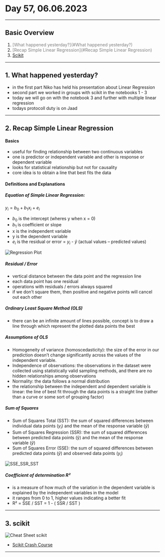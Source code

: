 # Day 57, 06.06.2023

---
##  __Basic Overview__  

1. <span style="color:grey"> [What happened yesterday?](#What happened yesterday?) 
1. <span style="color:grey"> [Recap Simple Linear Regression](#Recap Simple Linear Regression) 
1. <span style="color:grey"> [Scikit](#3Scikit) 

---

## __1. What happened yesterday?__
* in the first part Niko has held his presentation about Linear Regression
* second part we worked in groups with scikit in the notebooks 1 - 3
* today we will go on with the notebook 3 and further with multiple linear regression
* todays protocoll duty is on Jaad

---

## __2. Recap Simple Linear Regression__

#### Basics

* useful for finding relationship between two continuous variables
* one is predictor or independent variable and other is response or dependent variable
* looks for statistical relationship but not for causality
* core idea is to obtain a line that best fits the data

#### Definitions and Explanations

##### Equation of Simple Linear Regression: 
  
$y_i = b_0 + b_1 x_i + e_i$
* $b_0$ is the intercept (wheres y when x = 0)
* $b_1$ is coefficient or slope
* x is the independent variable
* y is the dependent variable
* $e_i$ is the residual or error = $y_i$ - $\hat{y}$ (actual values – predicted values)

![Regression Plot](images/regression_plot_1.png)

##### Residual / Error

* vertical distance between the data point and the regression line
* each data point has one residual
* operations with residuals / errors always squared
* if we don’t square them, then positive and negative points will cancel out each other

##### Ordinary Least Square Method (OLS)

* there can be an infinite amount of lines possible, concept is to draw a line through which represent the plotted data points the best

##### Assumptions of OLS

* Homogeneity of variance (homoscedasticity): the size of the error in our prediction doesn’t change significantly across the values of the independent variable.
* Independence of observations: the observations in the dataset were collected using statistically valid sampling methods, and there are no hidden relationships among observations
* Normality: the data follows a normal distribution
* the relationship between the independent and dependent variable is linear: the line of best fit through the data points is a straight line (rather than a curve or some sort of grouping factor)

##### Sum of Squares
* Sum of Squares Total (SST): the sum of squared differences between individual data points ($y_i$) and the mean of the response variable ($\bar{y}$)
* Sum of Squares Regression (SSR): the sum of squared differences between predicted data points (ŷ) and the mean of the response variable ($\hat{y}$)
* Sum of Squares Error (SSE): the sum of squared differences between predicted data points ($\hat{y}$) and observed data points ($y_i$)

![SSE_SSR_SST](images/sse_ssr_sst.png)


##### Coefficient of determination R²
* is a measure of how much of the variation in the dependent variable is explained by the independent variables in the model
* it ranges from 0 to 1, higher values indicating a better fit
* R² = SSE / SST = 1 - ( SSR / SST )

---
  
## __3. scikit__

![Cheat Sheet scikit](images/scikit_cheat_sheet.jpg)
  
* [Scikit Crash Course](https://www.youtube.com/watch?v=0B5eIE_1vpU "Scikit Crash Course")

---
